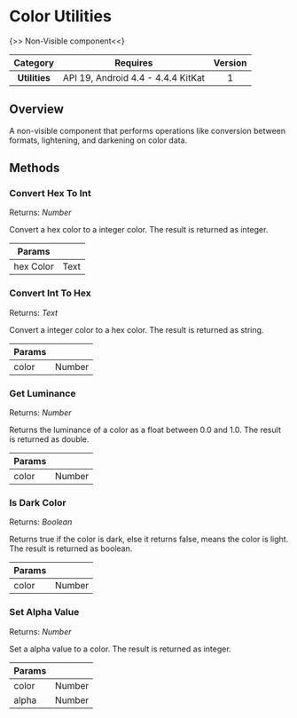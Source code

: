 # Color Utilities

{>> Non-Visible component<<}

| Category | Requires | Version |
|:--------:|:-------:|:--------:|
|**Utilities**|<span class="chip chip-any">API 19, Android 4.4 - 4.4.4 KitKat</span>|<span class="chip chip-number">1</span>|

## Overview

A non-visible component that performs operations like conversion between formats, lightening, and darkening on color data.

## Methods

### Convert Hex To Int

<span class="chip chip-number">Returns: <i>Number</i></span>

Convert a hex color to a integer color. The result is returned as integer.

<div class="block" ai2-block="method" not-rendered="true" value="%7B%22componentName%22:%20%22Color%20Utilities%22,%20%22name%22:%20%22Convert%20Hex%20To%20Int%22,%20%22output%22:%20true,%20%22param%22:%20%5B%22hex%20Color%22%5D%7D"></div>

| Params | []() |
|--------|------|
|hex Color|<span class="chip chip-text">Text</span>|

### Convert Int To Hex

<span class="chip chip-text">Returns: <i>Text</i></span>

Convert a integer color to a hex color. The result is returned as string.

<div class="block" ai2-block="method" not-rendered="true" value="%7B%22componentName%22:%20%22Color%20Utilities%22,%20%22name%22:%20%22Convert%20Int%20To%20Hex%22,%20%22output%22:%20true,%20%22param%22:%20%5B%22color%22%5D%7D"></div>

| Params | []() |
|--------|------|
|color|<span class="chip chip-number">Number</span>|

### Get Luminance

<span class="chip chip-number">Returns: <i>Number</i></span>

Returns the luminance of a color as a float between 0.0 and 1.0. The result is returned as double.

<div class="block" ai2-block="method" not-rendered="true" value="%7B%22componentName%22:%20%22Color%20Utilities%22,%20%22name%22:%20%22Get%20Luminance%22,%20%22output%22:%20true,%20%22param%22:%20%5B%22color%22%5D%7D"></div>

| Params | []() |
|--------|------|
|color|<span class="chip chip-number">Number</span>|

### Is Dark Color

<span class="chip chip-boolean">Returns: <i>Boolean</i></span>

Returns true if the color is dark, else it returns false, means the color is light. The result is returned as boolean.

<div class="block" ai2-block="method" not-rendered="true" value="%7B%22componentName%22:%20%22Color%20Utilities%22,%20%22name%22:%20%22Is%20Dark%20Color%22,%20%22output%22:%20true,%20%22param%22:%20%5B%22color%22%5D%7D"></div>

| Params | []() |
|--------|------|
|color|<span class="chip chip-number">Number</span>|

### Set Alpha Value

<span class="chip chip-number">Returns: <i>Number</i></span>

Set a alpha value to a color. The result is returned as integer.

<div class="block" ai2-block="method" not-rendered="true" value="%7B%22componentName%22:%20%22Color%20Utilities%22,%20%22name%22:%20%22Set%20Alpha%20Value%22,%20%22output%22:%20true,%20%22param%22:%20%5B%22color%22,%20%22alpha%22%5D%7D"></div>

| Params | []() |
|--------|------|
|color|<span class="chip chip-number">Number</span>|
|alpha|<span class="chip chip-number">Number</span>|
